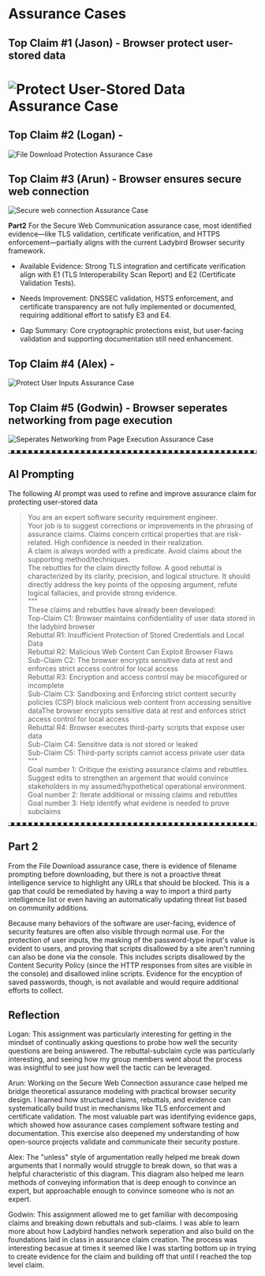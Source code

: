 # Assurance Cases

## Top Claim #1 (Jason) - Browser protect user-stored data
![Protect User-Stored Data Assurance Case](docs/Navigate_URL_Assurance_Case.svg)
=======


## Top Claim #2 (Logan) - 
![File Download Protection Assurance Case](docs/Filedownload_Assurance_Case.svg)

## Top Claim #3 (Arun) - Browser ensures secure web connection
![Secure web connection Assurance Case](docs/Secure%20Web%20Connection-%20Assurance%20Case.svg)

**Part2**
For the Secure Web Communication assurance case, most identified evidence—like TLS validation, certificate verification, and HTTPS enforcement—partially aligns with the current Ladybird Browser security framework.

- Available Evidence: Strong TLS integration and certificate verification     align with E1 (TLS Interoperability Scan Report) and E2 (Certificate Validation Tests).

- Needs Improvement: DNSSEC validation, HSTS enforcement, and certificate transparency are not fully implemented or documented, requiring additional effort to satisfy E3 and E4.

- Gap Summary: Core cryptographic protections exist, but user-facing validation and supporting documentation still need enhancement.



## Top Claim #4 (Alex) - 
![Protect User Inputs Assurance Case](docs/Protect_User_Inputs_Assurance_Case.svg)

## Top Claim #5 (Godwin) - Browser seperates networking from page execution
![Seperates Networking from Page Execution Assurance Case](docs/Assurance_Claim_Netoworking.jpg)


<hr style="border-top: 6px dotted white;">

## AI Prompting
The following AI prompt was used to refine and improve assurance claim for protecting user-stored data
>You are an expert software security requirement engineer.\
>Your job is to suggest corrections or improvements in the phrasing of assurance claims. Claims concern critical properties that are risk-related. High confidence is needed in their realization.\
>A claim is always worded with a predicate. Avoid claims about the supporting method/techniques.\
>The rebuttles for the claim directly follow. A good rebuttal is characterized by its clarity, precision, and logical structure. It should directly address the key points of the opposing argument, refute logical fallacies, and provide strong evidence.\
>""" \
>These claims and rebuttles have already been developed:\
>Top-Claim C1: Browser maintains confidentiality of user data stored in the ladybird browser\
>Rebuttal R1: Insufficient Protection of Stored Credentials and Local Data\
>Rebuttal R2: Malicious Web Content Can Exploit Browser Flaws\
>Sub-Claim C2: The browser encrypts sensitive data at rest and enforces strict access control for local access\
>Rebuttal R3: Encryption and access control may be miscofigured or incomplete\
>Sub-Claim C3: Sandboxing and Enforcing strict content security policies (CSP) block malicious web content from accessing sensitive dataThe browser encrypts sensitive data at rest and enforces strict access control for local access\
>Rebuttal R4: Browser executes third-party scripts that expose user data\
>Sub-Claim C4: Sensitive data is not stored or leaked\
>Sub-Claim C5: Third-party scripts cannot access private user data\
>""" \
>Goal number 1: Critique the existing assurance claims and rebuttles. Suggest edits to strengthen an argement that would convince stakeholders in my assumed/hypothetical operational environment.\
>Goal number 2: Iterate additional or missing claims and rebuttles \
>Goal number 3: Help identify what evidene is needed to prove subclaims

<hr style="border-top: 6px dotted white;">

## Part 2

From the File Download assurance case, there is evidence of filename prompting before downloading, but there is not a proactive threat intelligence service to highlight any URLs that should be blocked. This is a gap that could be remediated by having a way to import a third party intelligence list or even having an automatically updating threat list based on community additions. 

Because many behaviors of the software are user-facing, evidence of security features are often also visible through normal use. For the protection of user inputs, the masking of the password-type input's value is evident to users, and proving that scripts disallowed by a site aren't running can also be done via the console. This includes scripts disallowed by the Content Security Policy (since the HTTP responses from sites are visible in the console) and disallowed inline scripts. Evidence for the encyption of saved passwords, though, is not available and would require additional efforts to collect.

## Reflection
Logan: This assignment was particularly interesting for getting in the mindset of continually asking questions to probe how well the security questions are being answered. The rebuttal-subclaim cycle was particularly interesting, and seeing how my group members went about the process was insightful to see just how well the tactic can be leveraged. 

Arun: Working on the Secure Web Connection assurance case helped me bridge theoretical assurance modeling with practical browser security design. I learned how structured claims, rebuttals, and evidence can systematically build trust in mechanisms like TLS enforcement and certificate validation. The most valuable part was identifying evidence gaps, which showed how assurance cases complement software testing and documentation. This exercise also deepened my understanding of how open-source projects validate and communicate their security posture.

Alex: The "unless" style of argumentation really helped me break down arguments that I normally would struggle to break down, so that was a helpful characteristic of this diagram. This diagram also helped me learn methods of conveying information that is deep enough to convince an expert, but approachable enough to convince someone who is not an expert.

Godwin: This assignment allowed me to get familiar with decomposing claims and breaking down rebuttals and sub-claims. I was able to learn more about how Ladybird handles network seperation and also build on the foundations laid in class in assurance claim creation. The process was interesting becasue at times it seemed like I was starting bottom up in trying to create evidence for the claim and building off that until I reached the top level claim.